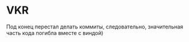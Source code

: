 # VKR

Под конец перестал делать коммиты, следовательно, значительная часть кода погибла вместе с виндой)

